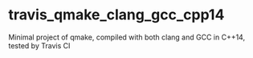 # travis_qmake_clang_gcc_cpp14
Minimal project of qmake, compiled with both clang and GCC in C++14, tested by Travis CI
